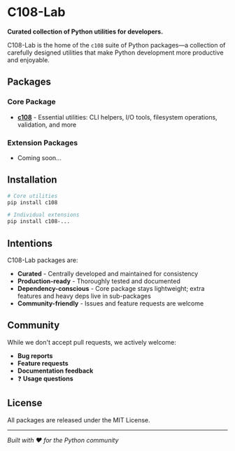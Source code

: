 
# C108-Lab

**Curated collection of Python utilities for developers.**

C108-Lab is the home of the `c108` suite of Python packages—a collection of carefully designed utilities 
that make Python development more productive and enjoyable.

##  Packages

### Core Package
- **[c108](https://github.com/C108-Lab/c108)** - Essential utilities: CLI helpers, I/O tools, 
  filesystem operations, validation, and more

### Extension Packages  
- Coming soon...

##  Installation

```bash
# Core utilities
pip install c108

# Individual extensions
pip install c108-...
```

## Intentions

C108-Lab packages are:
- **Curated** - Centrally developed and maintained for consistency
- **Production-ready** - Thoroughly tested and documented
- **Dependency-conscious** - Core package stays lightweight; extra features and heavy deps live in sub-packages
- **Community-friendly** - Issues and feature requests are welcome

##  Community

While we don't accept pull requests, we actively welcome:
-  **Bug reports** 
-  **Feature requests**
-  **Documentation feedback**
- ❓ **Usage questions**

##  License

All packages are released under the MIT License.

---
*Built with ❤️ for the Python community*
